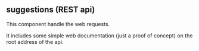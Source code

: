 ## suggestions (REST api)
This component handle the web requests.

It includes some simple web documentation (just a proof of concept) on the root address of the api.
